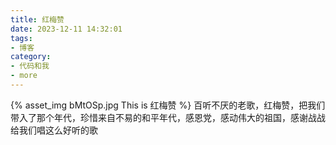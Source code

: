 ```yaml
---
title: 红梅赞
date: 2023-12-11 14:32:01
tags:
- 博客
category:
- 代码和我
- more
---
```

{% asset_img bMtOSp.jpg This is 红梅赞 %}
百听不厌的老歌，红梅赞，把我们带入了那个年代，珍惜来自不易的和平年代，感恩党，感动伟大的祖国，感谢战战给我们唱这么好听的歌